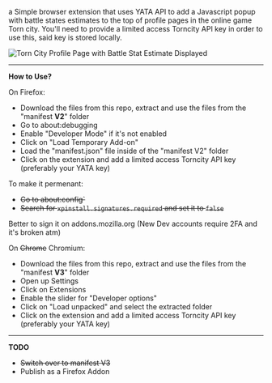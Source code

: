 a Simple browser extension that uses YATA API to add a Javascript popup with battle states estimates to the top of profile pages in the online game Torn city. You'll need to provide a limited access Torncity API key in order to use this, said key is stored locally.

<img src="https://postimg.cc/n9BpB50P" alt="Torn City Profile Page with Battle Stat Estimate Displayed">


----
**How to Use?**

On Firefox:
- Download the files from this repo, extract and use the files from the "manifest **V2**" folder
- Go to about:debugging
- Enable "Developer Mode" if it's not enabled
- Click on "Load Temporary Add-on"
- Load the "manifest.json" file inside of the "manifest V2" folder
- Click on the extension and add a limited access Torncity API key (preferably your YATA key)

 To make it permenant:
- ~~Go to about:config`~~
- ~~Search for `xpinstall.signatures.required` and set it to `false`~~
  
 Better to sign it on addons.mozilla.org (New Dev accounts require 2FA and it's broken atm)


On ~~Chrome~~ Chromium:
- Download the files from this repo, extract and use the files from the "manifest **V3**" folder
- Open up Settings
- Click on Extensions
- Enable the slider for "Developer options"
- Click on "Load unpacked" and select the extracted folder
- Click on the extension and add a limited access Torncity API key (preferably your YATA key)

---
**TODO**
- ~~Switch over to manifest V3~~
- Publish as a Firefox Addon 
